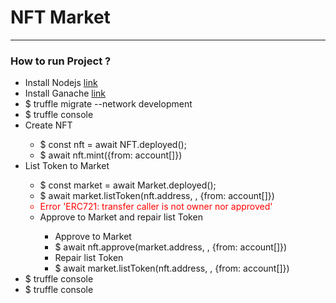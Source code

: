 <h1> NFT Market </h1>
<hr>
<h3> How to run Project ? </h3>
<ul>
  <li>Install Nodejs <a href="https://nodejs.org/en/">link</a></li>
  <li>Install Ganache <a href="https://trufflesuite.com/ganache/index.html">link</a></li>
  <li>$ truffle migrate --network development</li>  
  <li>$ truffle console</li>  
  <li>Create NFT</li> 
  <ul>
    <li>$ const nft = await NFT.deployed();</li> 
    <li>$ await nft.mint({from: account[<owner of nft>]})</li> 
  </ul>
  <li>List Token to Market</li> 
  <ul>
    <li>$ const market = await Market.deployed();</li> 
    <li>$ await market.listToken(nft.address, <token Id>, {from: account[<owner of nft>]})</li> 
    <li style="color:red;">Error 'ERC721: transfer caller is not owner nor approved'</li> 
    <li>Approve to Market and repair list Token</li> 
    <ul>
      <li>Approve to Market </li>
      <li>$ await nft.approve(market.address, <token Id>, {from: account[<owner of nft>]})</li> 
      <li>Repair list Token </li>
      <li>$ await market.listToken(nft.address, <token Id>, {from: account[<owner of nft>]})</li>
    </ul>
  </ul>
  <li>$ truffle console</li> 
  <li>$ truffle console</li> 
  
</ul>